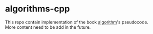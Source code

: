 # algorithms-cpp
This repo contain implementation of the book [algorithm](http://jeffe.cs.illinois.edu/teaching/algorithms/)'s pseudocode.
More content need to be add in the future.
